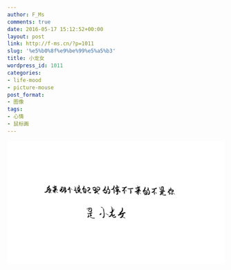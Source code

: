 ```yaml
---
author: F_Ms
comments: true
date: 2016-05-17 15:12:52+00:00
layout: post
link: http://f-ms.cn/?p=1011
slug: '%e5%b0%8f%e9%be%99%e5%a5%b3'
title: 小龙女
wordpress_id: 1011
categories:
- life-mood
- picture-mouse
post_format:
- 图像
tags:
- 心情
- 鼠标画
---
```


![原来那个说自己哭的停不下来的不是你，是小龙女_20160517](/img/post/wp/2016/05/原来那个说自己哭的停不下来的不是你，是小龙女_20160517.png)
